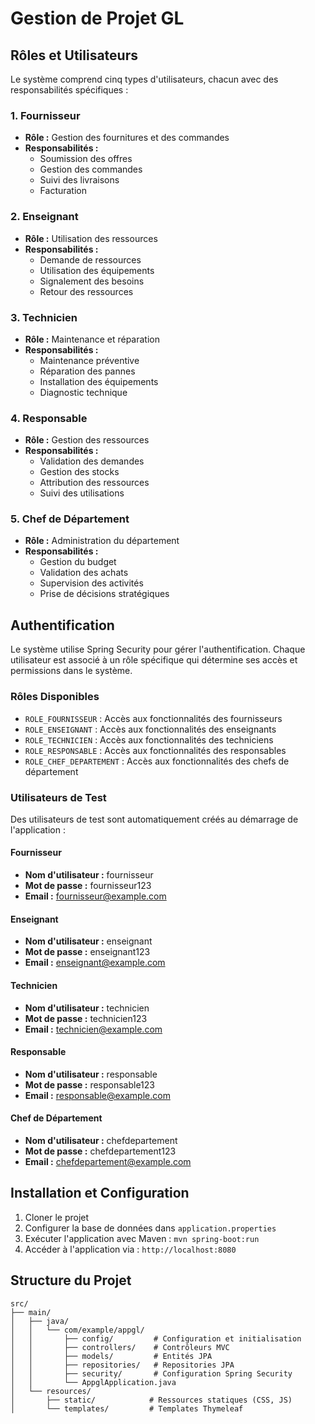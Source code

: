# Gestion de Projet GL

## Rôles et Utilisateurs

Le système comprend cinq types d'utilisateurs, chacun avec des responsabilités spécifiques :

### 1. Fournisseur
- **Rôle :** Gestion des fournitures et des commandes
- **Responsabilités :**
  - Soumission des offres
  - Gestion des commandes
  - Suivi des livraisons
  - Facturation

### 2. Enseignant
- **Rôle :** Utilisation des ressources
- **Responsabilités :**
  - Demande de ressources
  - Utilisation des équipements
  - Signalement des besoins
  - Retour des ressources

### 3. Technicien
- **Rôle :** Maintenance et réparation
- **Responsabilités :**
  - Maintenance préventive
  - Réparation des pannes
  - Installation des équipements
  - Diagnostic technique

### 4. Responsable
- **Rôle :** Gestion des ressources
- **Responsabilités :**
  - Validation des demandes
  - Gestion des stocks
  - Attribution des ressources
  - Suivi des utilisations

### 5. Chef de Département
- **Rôle :** Administration du département
- **Responsabilités :**
  - Gestion du budget
  - Validation des achats
  - Supervision des activités
  - Prise de décisions stratégiques

## Authentification

Le système utilise Spring Security pour gérer l'authentification. Chaque utilisateur est associé à un rôle spécifique qui détermine ses accès et permissions dans le système.

### Rôles Disponibles
- `ROLE_FOURNISSEUR` : Accès aux fonctionnalités des fournisseurs
- `ROLE_ENSEIGNANT` : Accès aux fonctionnalités des enseignants
- `ROLE_TECHNICIEN` : Accès aux fonctionnalités des techniciens
- `ROLE_RESPONSABLE` : Accès aux fonctionnalités des responsables
- `ROLE_CHEF_DEPARTEMENT` : Accès aux fonctionnalités des chefs de département

### Utilisateurs de Test
Des utilisateurs de test sont automatiquement créés au démarrage de l'application :

#### Fournisseur
- **Nom d'utilisateur :** fournisseur
- **Mot de passe :** fournisseur123
- **Email :** fournisseur@example.com

#### Enseignant
- **Nom d'utilisateur :** enseignant
- **Mot de passe :** enseignant123
- **Email :** enseignant@example.com

#### Technicien
- **Nom d'utilisateur :** technicien
- **Mot de passe :** technicien123
- **Email :** technicien@example.com

#### Responsable
- **Nom d'utilisateur :** responsable
- **Mot de passe :** responsable123
- **Email :** responsable@example.com

#### Chef de Département
- **Nom d'utilisateur :** chefdepartement
- **Mot de passe :** chefdepartement123
- **Email :** chefdepartement@example.com

## Installation et Configuration

1. Cloner le projet
2. Configurer la base de données dans `application.properties`
3. Exécuter l'application avec Maven : `mvn spring-boot:run`
4. Accéder à l'application via : `http://localhost:8080`

## Structure du Projet

```
src/
├── main/
│   ├── java/
│   │   └── com/example/appgl/
│   │       ├── config/         # Configuration et initialisation
│   │       ├── controllers/    # Contrôleurs MVC
│   │       ├── models/         # Entités JPA
│   │       ├── repositories/   # Repositories JPA
│   │       ├── security/       # Configuration Spring Security
│   │       └── AppglApplication.java
│   └── resources/
│       ├── static/            # Ressources statiques (CSS, JS)
│       └── templates/         # Templates Thymeleaf
``` 